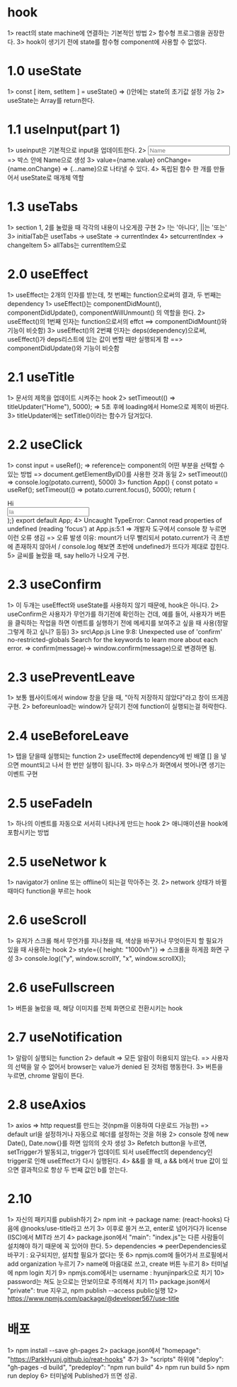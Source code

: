 # hook
1> react의 state machine에 연결하는 기본적인 방법
2> 함수형 프로그램을 권장한다.
3> hook이 생기기 전에 state를 함수형 component에 사용할 수 없었다. 

# 1.0 useState
1>  const [ item, setItem ] = useState()
    => ()안에는 state의 초기값 설정 가능
2> useState는 Array를 return한다.

# 1.1 useInput(part 1)
1> useinput은 기본적으로 input을 업데이트한다.
2> <input placeholder="Name" /> => 박스 안에 Name으로 생성
3> value={name.value} onChange={name.onChange} => {...name}으로 나타낼 수 있다.
4> 독립된 함수 한 개를 만들어서 useState로 매개체 역할

# 1.3 useTabs
1> section 1, 2를 눌렀을 때 각각의 내용이 나오게끔 구현
2> !는 '아니다', ||는 '또는' 
3> initialTab은 usetTabs -> useState -> currentIndex
4> setcurrentIndex -> changeItem
5> allTabs는 currentItem으로

# 2.0 useEffect
1> useEffect는 2개의 인자를 받는데, 첫 번째는 function으로써의 결과, 두 번째는 dependency
1> useEffect()는 componentDidMount(), componentDidUpdate(), componentWillUnmount() 의 역할을 한다.
2> useEffect()의 1번째 인자는 function으로서의 effct ==> componentDidMount()와 기능이 비슷함)
3> useEffect()의 2번쨰 인자는 deps(dependency)으로써, useEffect()가 deps리스트에 있는 값이 변할 때만 실행되게 함 ==> componentDidUpdate()와 기능이 비슷함

# 2.1 useTitle
1> 문서의 제목을 업데이트 시켜주는 hook
2> setTimeout(() => titleUpdater("Home"), 5000);
    => 5초 후에 loading에서 Home으로 제목이 바뀐다.
3> titleUpdater에는 setTitle()이라는 함수가 담겨있다.

# 2.2 useClick
1> const input = useRef();
    => reference는 component의 어떤 부분을 선택할 수 있는 방법
    => document.getElementByID()를 사용한 것과 동일
2> setTimeout(() => console.log(potato.current), 5000)
3> function App() {
    const potato = useRef();
    setTimeout(() => potato.current.focus(), 5000);
    return (
        <div className="App">
            <div>Hi</div>
            <input ref={potato} placeholder="la" />
        </div> );}
   export default App;
4> Uncaught TypeError: Cannot read properties of undefined (reading 'focus') at App.js:5:1
    => 개발자 도구에서 console 창 누르면 이런 오류 생김 
    => 오류 발생 이유: mount가 너무 빨리되서 potato.current가 극 초반에 존재하지 않아서 / console.log 해보면 초반에 undefined가 뜨다가 제대로 잡힌다.
5> 글씨를 눌렀을 때, say hello가 나오게 구현.

# 2.3 useConfirm 
1> 이 두개는 useEffect와 useState를 사용하지 않기 때문에, hook은 아니다.
2> useConfirm은 사용자가 무언가를 하기전에 확인하는 건데, 예를 들어, 사용자가 버튼을 클릭하는 작업을 하면 이벤트를 실행하기 전에 메세지를 보여주고 싶을 때 사용(정말 그렇게 하고 싶니? 등등)
3>  src\App.js
    Line 9:8:  Unexpected use of 'confirm'  no-restricted-globals
    Search for the keywords to learn more about each error.
    => confirm(message)-> window.confirm(message)으로 변경하면 됨.

# 2.3 usePreventLeave
1> 보통 웹사이트에서 window 창을 닫을 때, "아직 저장하지 않았다"라고 창이 뜨게끔 구현.
2> beforeunload는 window가 닫히기 전에 function이 실행되는걸 허락한다.

# 2.4 useBeforeLeave
1> 탭을 닫을때 실행되는 function
2> useEffect에 dependency에 빈 배열 [] 을 넣으면 mount되고 나서 한 번만 실행이 됩니다.
3> 마우스가 화면에서 벗어나면 생기는 이벤트 구현

# 2.5 useFadeIn
1> 하나의 이벤트를 자동으로 서서히 나타나게 만드는 hook
2> 애니매이션을 hook에 포함시키는 방법

# 2.5 useNetwor k
1> navigator가 online 또는 offline이 되는걸 막아주는 것.
2> network 상태가 바뀔 때마다 function을 부르는 hook

# 2.6 useScroll
1> 유저가 스크롤 해서 무언가를 지나쳤을 때, 색상을 바꾸거나 무엇이든지 할 필요가 있을 때 사용하는 hook
2> style={{ height: "1000vh"}} => 스크롤을 하게끔 화면 구성
3> console.log({"y", window.scrollY, "x", window.scrollX});

# 2.6 useFullscreen
1> 버튼을 눌렀을 때, 해당 이미지를 전체 화면으로 전환시키는 hook

# 2.7 useNotification
1> 알람이 실행되는 function
2> default => 모든 알람이 허용되지 않는다. => 사용자의 선택을 알 수 없어서 browser는 value가 denied 된 것처럼 행동한다.
3> 버튼을 누르면, chrome 알림이 뜬다.

# 2.8 useAxios
1> axios 
    => http request를 만드는 것(npm을 이용하여 다운로드 가능한)
    => default url을 설정하거나 자동으로 헤더를 설정하는 것을 허용
2> console 창에 new Date(), Date.now{}를 하면 임의의 숫자 생성
3> Refetch button을 누르면, setTrigger가 발동되고, trigger가 업데이트 되서 useEffect의 dependency인 trigger로 인해 useEffect가 다시 실행된다.
4> &&를 쓸 때, a && b에서 true 값이 있으면 결과적으로 항상 두 번째 값인 b를 얻는다.

# 2.10
1> 자신의 패키지를 publish하기
2> npm init -> package name: (react-hooks) 다음에 @nooks/use-title라고 쓰기
3> 이후로 쓸거 쓰고, enter로 넘어가다가 license (ISC)에서 MIT라 쓰기
4> package.json에서 "main": "index.js"는 다른 사람들이 설치해야 하기 때문에 꼭 있어야 한다.
5> dependencies => peerDependencies로 바꾸기 : 요구되지만, 설치할 필요가 없다는 뜻
6> npmjs.com에 들어가서 프로필에서 add organization 누르기
7> name에 마음대로 쓰고, create 버튼 누르기
8> 터미널에 npm login 치기
9> npmjs.com에서는 username : hyunjinpark으로 치기
10> password는 쳐도 눈으로는 안보이므로 주의해서 치기
11> package.json에서 "private": true 지우고, npm publish --access public실행
12> https://www.npmjs.com/package/@developer567/use-title

# 배포
1> npm install --save gh-pages
2> package.json에서 "homepage": "https://ParkHyunj.github.io/reat-hooks" 추가
3> "scripts" 하위에
    "deploy": "gh-pages -d build",
    "predeploy": "npm run build"
4> npm run build
5> npm run deploy
6> 터미널에 Published가 뜨면 성공.
